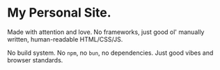# My Personal Site.

Made with attention and love. No frameworks, just good ol' manually written, human-readable HTML/CSS/JS.

No build system. No `npm`, no `bun`, no dependencies. Just good vibes and browser standards.


